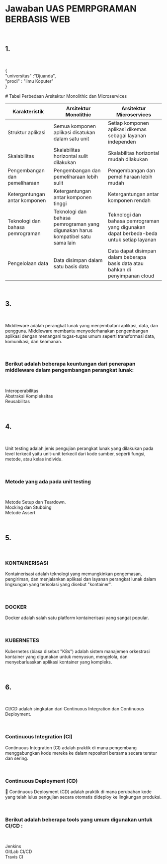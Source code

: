 # Jawaban UAS PEMRPGRAMAN BERBASIS WEB
<br>
<h2>1.</h2><br>
<p>{ <br> "universitas" :"Djuanda",<br> "prodi" : "ilmu Koputer" <br>}</p>
# Tabel Perbedaan Arsitektur Monolithic dan Microservices

| Karakteristik | Arsitektur Monolithic | Arsitektur Microservices |
|---|---|---|
| Struktur aplikasi | Semua komponen aplikasi disatukan dalam satu unit | Setiap komponen aplikasi dikemas sebagai layanan independen |
| Skalabilitas | Skalabilitas horizontal sulit dilakukan | Skalabilitas horizontal mudah dilakukan |
| Pengembangan dan pemeliharaan | Pengembangan dan pemeliharaan lebih sulit | Pengembangan dan pemeliharaan lebih mudah |
| Ketergantungan antar komponen | Ketergantungan antar komponen tinggi | Ketergantungan antar komponen rendah |
| Teknologi dan bahasa pemrograman | Teknologi dan bahasa pemrograman yang digunakan harus kompatibel satu sama lain | Teknologi dan bahasa pemrograman yang digunakan dapat berbeda-beda untuk setiap layanan |
| Pengelolaan data | Data disimpan dalam satu basis data | Data dapat disimpan dalam beberapa basis data atau bahkan di penyimpanan cloud |
<br>
<h2>3.</h2><br>
<p>
Middleware adalah perangkat lunak yang menjembatani aplikasi, data, dan pengguna. Middleware membantu menyederhanakan pengembangan aplikasi dengan menangani tugas-tugas umum seperti transformasi data, komunikasi, dan keamanan.</p><br>
<h3>Berikut adalah beberapa keuntungan dari penerapan middleware dalam pengembangan perangkat lunak:</h3>
<br>
<p>Interoperabilitas<br>
Abstraksi Kompleksitas<br>Reusabilitas</p>
<br>
<h2>4.</h2><br>
<p>Unit testing adalah jenis pengujian perangkat lunak yang dilakukan pada level terkecil yaitu unit-unit terkecil dari kode sumber, seperti fungsi, metode, atau kelas individu.</p><br>
<h3>Metode yang ada pada unit testing</h3>
<br>
<p>Metode Setup dan Teardown.<br>
Mocking dan Stubbing<br>Metode Assert</p>
<br>
<h2>5.</h2><br>
<h3>KONTAINERISASI</h3>
<p>Kontainerisasi adalah teknologi yang memungkinkan pengemasan, pengiriman, dan menjalankan aplikasi dan layanan perangkat lunak dalam lingkungan yang terisolasi yang disebut "kontainer".</p>
<br>
<h3>DOCKER</h3>
<p>Docker adalah salah satu platform kontainerisasi yang sangat popular.</p>
<br>
<h3>KUBERNETES</h3>
<p>Kubernetes (biasa disebut "K8s") adalah sistem manajemen orkestrasi kontainer yang digunakan untuk menyusun, mengelola, dan menyebarluaskan aplikasi kontainer yang kompleks.</p>
<br>
<h2>6.</h2><br>
<p>
CI/CD adalah singkatan dari Continuous Integration dan Continuous Deployment.</p><br>
<h3>Continuous Integration (CI) </h3>
<p>Continuous Integration (CI) adalah praktik di mana pengembang menggabungkan kode mereka ke dalam repositori bersama secara teratur dan sering.</p>
<br>
<h3>Continuous Deployment (CD) </h3>
<p>	Continuous Deployment (CD) adalah praktik di mana perubahan kode yang telah lulus pengujian secara otomatis dideploy ke lingkungan produksi.</p>
<br>
<h3>Berikut adalah beberapa tools yang umum digunakan untuk CI/CD :</h3>
<br>
<p>Jenkins<br>
GitLab CI/CD<br>Travis CI</p>
<br>

